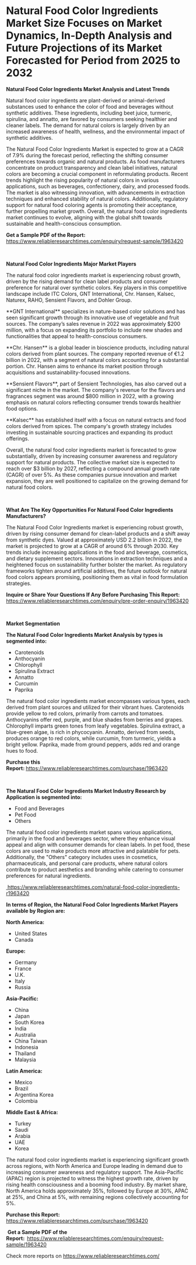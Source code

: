 <p><h1>Natural Food Color Ingredients Market Size Focuses on Market Dynamics, In-Depth Analysis and Future Projections of its Market Forecasted for Period from 2025 to 2032</h1></p><p><strong>Natural Food Color Ingredients Market Analysis and Latest Trends</strong></p>
<p><p>Natural food color ingredients are plant-derived or animal-derived substances used to enhance the color of food and beverages without synthetic additives. These ingredients, including beet juice, turmeric, spirulina, and annatto, are favored by consumers seeking healthier and cleaner labels. The demand for natural colors is largely driven by an increased awareness of health, wellness, and the environmental impact of synthetic additives.</p><p>The Natural Food Color Ingredients Market is expected to grow at a CAGR of 7.9% during the forecast period, reflecting the shifting consumer preferences towards organic and natural products. As food manufacturers concentrate on product transparency and clean label initiatives, natural colors are becoming a crucial component in reformulating products. Recent trends highlight the rising popularity of natural colors in various applications, such as beverages, confectionery, dairy, and processed foods. The market is also witnessing innovation, with advancements in extraction techniques and enhanced stability of natural colors. Additionally, regulatory support for natural food coloring agents is promoting their acceptance, further propelling market growth. Overall, the natural food color ingredients market continues to evolve, aligning with the global shift towards sustainable and health-conscious consumption.</p></p>
<p><strong>Get a Sample PDF of the Report:&nbsp;</strong> <a href="https://www.reliableresearchtimes.com/enquiry/request-sample/1963420?utm_campaign=2271&utm_medium=2&utm_source=Github&utm_content=ia&utm_term=14022025&utm_id=natural-food-color-ingredients">https://www.reliableresearchtimes.com/enquiry/request-sample/1963420</a></p>
<p>&nbsp;</p>
<p><strong>Natural Food Color Ingredients Major Market Players</strong></p>
<p><p>The natural food color ingredients market is experiencing robust growth, driven by the rising demand for clean label products and consumer preference for natural over synthetic colors. Key players in this competitive landscape include ITC Colors, GNT International, Chr. Hansen, Kalsec, Naturex, RAHO, Sensient Flavors, and Dohler Group.</p><p>**GNT International** specializes in nature-based color solutions and has seen significant growth through its innovative use of vegetable and fruit sources. The company’s sales revenue in 2022 was approximately $200 million, with a focus on expanding its portfolio to include new shades and functionalities that appeal to health-conscious consumers.</p><p>**Chr. Hansen** is a global leader in bioscience products, including natural colors derived from plant sources. The company reported revenue of €1.2 billion in 2022, with a segment of natural colors accounting for a substantial portion. Chr. Hansen aims to enhance its market position through acquisitions and sustainability-focused innovations.</p><p>**Sensient Flavors**, part of Sensient Technologies, has also carved out a significant niche in the market. The company's revenue for the flavors and fragrances segment was around $800 million in 2022, with a growing emphasis on natural colors reflecting consumer trends towards healthier food options.</p><p>**Kalsec** has established itself with a focus on natural extracts and food colors derived from spices. The company's growth strategy includes investing in sustainable sourcing practices and expanding its product offerings. </p><p>Overall, the natural food color ingredients market is forecasted to grow substantially, driven by increasing consumer awareness and regulatory support for natural products. The collective market size is expected to reach over $3 billion by 2027, reflecting a compound annual growth rate (CAGR) of over 5%. As these companies pursue innovation and market expansion, they are well positioned to capitalize on the growing demand for natural food colors.</p></p>
<p>&nbsp;</p>
<p><strong>What Are The Key Opportunities For Natural Food Color Ingredients Manufacturers?</strong></p>
<p><p>The Natural Food Color Ingredients market is experiencing robust growth, driven by rising consumer demand for clean-label products and a shift away from synthetic dyes. Valued at approximately USD 2.2 billion in 2022, the market is projected to grow at a CAGR of around 6% through 2030. Key trends include increasing applications in the food and beverage, cosmetics, and dietary supplement sectors. Innovations in extraction techniques and a heightened focus on sustainability further bolster the market. As regulatory frameworks tighten around artificial additives, the future outlook for natural food colors appears promising, positioning them as vital in food formulation strategies.</p></p>
<p><strong>Inquire or Share Your Questions If Any Before Purchasing This Report:</strong> <a href="https://www.reliableresearchtimes.com/enquiry/pre-order-enquiry/1963420?utm_campaign=2271&utm_medium=2&utm_source=Github&utm_content=ia&utm_term=14022025&utm_id=natural-food-color-ingredients">https://www.reliableresearchtimes.com/enquiry/pre-order-enquiry/1963420</a></p>
<p>&nbsp;</p>
<p><strong>Market Segmentation</strong></p>
<p><strong>The Natural Food Color Ingredients Market Analysis by types is segmented into:</strong></p>
<p><ul><li>Carotenoids</li><li>Anthocyanin</li><li>Chlorophyll</li><li>Spirulina Extract</li><li>Annatto</li><li>Curcumin</li><li>Paprika</li></ul></p>
<p><p>The natural food color ingredients market encompasses various types, each derived from plant sources and utilized for their vibrant hues. Carotenoids provide yellow to red colors, primarily from carrots and tomatoes. Anthocyanins offer red, purple, and blue shades from berries and grapes. Chlorophyll imparts green tones from leafy vegetables. Spirulina extract, a blue-green algae, is rich in phycocyanin. Annatto, derived from seeds, produces orange to red colors, while curcumin, from turmeric, yields a bright yellow. Paprika, made from ground peppers, adds red and orange hues to food.</p></p>
<p><strong>Purchase this Report:&nbsp;</strong><a href="https://www.reliableresearchtimes.com/purchase/1963420?utm_campaign=2271&utm_medium=2&utm_source=Github&utm_content=ia&utm_term=14022025&utm_id=natural-food-color-ingredients">https://www.reliableresearchtimes.com/purchase/1963420</a></p>
<p>&nbsp;</p>
<p><strong>The Natural Food Color Ingredients Market Industry Research by Application is segmented into:</strong></p>
<p><ul><li>Food and Beverages</li><li>Pet Food</li><li>Others</li></ul></p>
<p><p>The natural food color ingredients market spans various applications, primarily in the food and beverages sector, where they enhance visual appeal and align with consumer demands for clean labels. In pet food, these colors are used to make products more attractive and palatable for pets. Additionally, the "Others" category includes uses in cosmetics, pharmaceuticals, and personal care products, where natural colors contribute to product aesthetics and branding while catering to consumer preferences for natural ingredients.</p></p>
<p><a href="https://www.reliableresearchtimes.com/natural-food-color-ingredients-r1963420?utm_campaign=2271&utm_medium=2&utm_source=Github&utm_content=ia&utm_term=14022025&utm_id=natural-food-color-ingredients">&nbsp;https://www.reliableresearchtimes.com/natural-food-color-ingredients-r1963420</a></p>
<p><strong>In terms of Region, the Natural Food Color Ingredients Market Players available by Region are:</strong></p>
<p>
    <p> <strong> North America: </strong>
        <ul>
            <li>United States</li>
            <li>Canada</li>
        </ul>
        </p> 
    <p> <strong> Europe: </strong>
        <ul>
            <li>Germany</li>
            <li>France</li>
            <li>U.K.</li>
            <li>Italy</li>
            <li>Russia</li>
        </ul>
        </p> 
    <p> <strong> Asia-Pacific: </strong>
        <ul>
            <li>China</li>
            <li>Japan</li>
            <li>South Korea</li>
            <li>India</li>
            <li>Australia</li>
            <li>China Taiwan</li>
            <li>Indonesia</li>
            <li>Thailand</li>
            <li>Malaysia</li>
        </ul>
        </p> 
    <p> <strong> Latin America: </strong>
        <ul>
            <li>Mexico</li>
            <li>Brazil</li>
            <li>Argentina Korea</li>
            <li>Colombia</li>
        </ul>
        </p> 
    <p> <strong> Middle East & Africa: </strong>
        <ul>
            <li>Turkey</li>
            <li>Saudi</li>
            <li>Arabia</li>
            <li>UAE</li>
            <li>Korea</li>
        </ul>
    </p>
    </p>
<p><p>The natural food color ingredients market is experiencing significant growth across regions, with North America and Europe leading in demand due to increasing consumer awareness and regulatory support. The Asia-Pacific (APAC) region is projected to witness the highest growth rate, driven by rising health consciousness and a booming food industry. By market share, North America holds approximately 35%, followed by Europe at 30%, APAC at 25%, and China at 5%, with remaining regions collectively accounting for 5%.</p></p>
<p><strong>Purchase this Report: </strong><a href="https://www.reliableresearchtimes.com/purchase/1963420?utm_campaign=2271&utm_medium=2&utm_source=Github&utm_content=ia&utm_term=14022025&utm_id=natural-food-color-ingredients">https://www.reliableresearchtimes.com/purchase/1963420</a></p>
<p>&nbsp;<strong>Get a Sample PDF of the Report:&nbsp;&nbsp;</strong><a href="https://www.reliableresearchtimes.com/enquiry/request-sample/1963420?utm_campaign=2271&utm_medium=2&utm_source=Github&utm_content=ia&utm_term=14022025&utm_id=natural-food-color-ingredients">https://www.reliableresearchtimes.com/enquiry/request-sample/1963420</a></p>
<p><strong></strong></p>
<p>Check more reports on <a href="https://www.reliableresearchtimes.com/?utm_campaign=2271&utm_medium=2&utm_source=Github&utm_content=ia&utm_term=14022025&utm_id=natural-food-color-ingredients">https://www.reliableresearchtimes.com/</a></p>